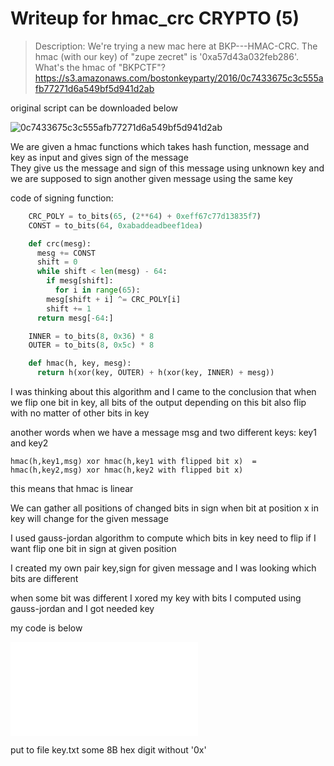 # Writeup for hmac_crc CRYPTO (5) 

> Description: We're trying a new mac here at BKP---HMAC-CRC. The hmac (with our key) of "zupe zecret" is '0xa57d43a032feb286'.  What's the hmac of "BKPCTF"? https://s3.amazonaws.com/bostonkeyparty/2016/0c7433675c3c555afb77271d6a549bf5d941d2ab

original script can be downloaded below

![0c7433675c3c555afb77271d6a549bf5d941d2ab](0c7433675c3c555afb77271d6a549bf5d941d2ab)

We are given a hmac functions which takes hash function, message and key as input and gives sign of the message  
They give us the message and sign of this message using unknown key and we are supposed to sign another given message using the same key  

code of signing function:

```python
	CRC_POLY = to_bits(65, (2**64) + 0xeff67c77d13835f7)
	CONST = to_bits(64, 0xabaddeadbeef1dea)

	def crc(mesg):
	  mesg += CONST
	  shift = 0
	  while shift < len(mesg) - 64:
	    if mesg[shift]:
	      for i in range(65):
		mesg[shift + i] ^= CRC_POLY[i]
	    shift += 1
	  return mesg[-64:]

	INNER = to_bits(8, 0x36) * 8
	OUTER = to_bits(8, 0x5c) * 8

	def hmac(h, key, mesg):
	  return h(xor(key, OUTER) + h(xor(key, INNER) + mesg))
```

I was thinking about this algorithm and I came to the conclusion that when we flip one bit in key, all bits of the output depending on this bit also flip with no matter of other bits in key  

another words when we have a message msg and two different keys: key1 and key2  

	hmac(h,key1,msg) xor hmac(h,key1 with flipped bit x)  =  hmac(h,key2,msg) xor hmac(h,key2 with flipped bit x)  

this means that hmac is linear  

We can gather all positions of changed bits in sign when bit at position x in key will change for the given message  

I used gauss-jordan algorithm to compute which bits in key need to flip if I want flip one bit in sign at given position  

I created my own pair key,sign for given message and I was looking which bits are different  

when some bit was different I xored my key with bits I computed using gauss-jordan and I got needed key  

my code is below  

![crypto1.py](crypto1.py)

put to file key.txt some 8B hex digit without '0x'

